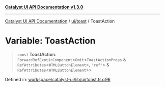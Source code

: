 [**Catalyst UI API Documentation v1.3.0**](../../../README.md)

---

[Catalyst UI API Documentation](../../../README.md) / [ui/toast](../README.md) / ToastAction

# Variable: ToastAction

> `const` **ToastAction**: `ForwardRefExoticComponent`\<`Omit`\<`ToastActionProps` & `RefAttributes`\<`HTMLButtonElement`\>, `"ref"`\> & `RefAttributes`\<`HTMLButtonElement`\>\>

Defined in: [workspace/catalyst-ui/lib/ui/toast.tsx:96](https://github.com/TheBranchDriftCatalyst/catalyst-ui/blob/main/lib/ui/toast.tsx#L96)
